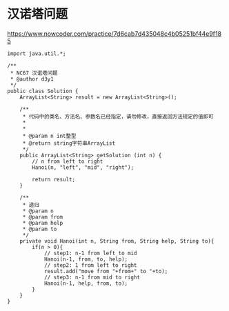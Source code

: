 # 汉诺塔问题
https://www.nowcoder.com/practice/7d6cab7d435048c4b05251bf44e9f185

    import java.util.*;
    
    /**
     * NC67 汉诺塔问题
     * @author d3y1
     */
    public class Solution {
        ArrayList<String> result = new ArrayList<String>();
    
        /**
         * 代码中的类名、方法名、参数名已经指定，请勿修改，直接返回方法规定的值即可
         *
         *
         * @param n int整型 
         * @return string字符串ArrayList
         */
        public ArrayList<String> getSolution (int n) {
            // n from left to right
            Hanoi(n, "left", "mid", "right");
    
            return result;
        }
    
        /**
         * 递归
         * @param n
         * @param from
         * @param help
         * @param to
         */
        private void Hanoi(int n, String from, String help, String to){
            if(n > 0){
                // step1: n-1 from left to mid
                Hanoi(n-1, from, to, help);
                // step2: 1 from left to right
                result.add("move from "+from+" to "+to);
                // step3: n-1 from mid to right
                Hanoi(n-1, help, from, to);
            }
        }
    }
    

